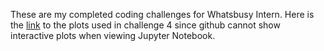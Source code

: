 These are my completed coding challenges for Whatsbusy Intern.
Here is the [link](https://richardzhou666.github.io/deploy_html/) to the plots used in challenge 4 since github cannot show interactive plots when viewing Jupyter Notebook.